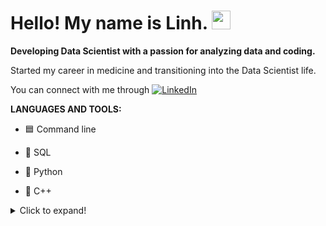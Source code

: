 # Hello! My name is Linh. <img src="https://media.tenor.com/images/6ff5d3af67676148ad2b4b2da2883b53/tenor.gif" width="30px">

**Developing Data Scientist with a passion for analyzing data and coding.**

Started my career in medicine and transitioning into the Data Scientist life.

You can connect with me through [![LinkedIn][1.1]][1]

[1.1]: https://cdn.exclaimer.com/Handbook%20Images/linkedin-icon_square_16x16.png


[1]: https://www.linkedin.com/in/linhq61/


**LANGUAGES AND TOOLS:**

- &#128998; Command line

- &#129374; SQL

- &#128013; Python

- 🌱  C++



<details>
  <summary>Click to expand!</summary>
  
  ## Fun Facts
  - &#128571; Cat Person
  - &#127794; Enjoy Hiking
  - ![image](https://user-images.githubusercontent.com/80718476/115971355-9b15ff00-a50d-11eb-92b9-efc7f7402f56.png) Animal Crossing Addict
</details>








